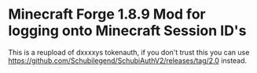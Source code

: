 # Minecraft Forge 1.8.9 Mod for logging onto Minecraft Session ID's

This is a reupload of dxxxxys tokenauth, if you don't trust this you can use https://github.com/Schubilegend/SchubiAuthV2/releases/tag/2.0 instead.
